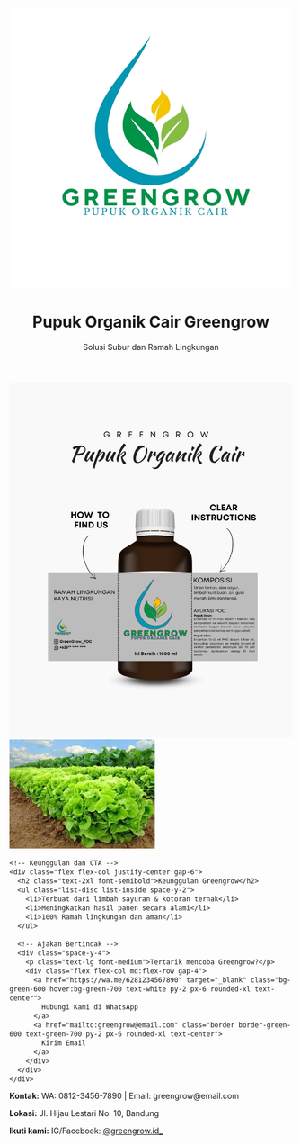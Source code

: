<!DOCTYPE html>
<html lang="id">
<head>
  <meta charset="UTF-8" />
  <meta name="viewport" content="width=device-width, initial-scale=1.0"/>
  <title>Pupuk Organik Greengrow</title>
  <script src="https://cdn.tailwindcss.com"></script>
</head>
<body class="bg-green-50 text-green-900 font-sans">

  <!-- Header -->
 <header class="bg-green-700 text-white p-6 shadow-md text-center flex flex-col md:flex-row items-center gap-4">
  <img src="Green Yellow Flat Modern Food Organic Logo 1.jpg" alt="Logo Greengrow" class="w-16 h-16">
  <div>
    <h1 class="text-3xl font-bold">Pupuk Organik Cair Greengrow</h1>
    <p class="text-lg">Solusi Subur dan Ramah Lingkungan</p>
  </div>
</header>

  <!-- Main Content -->
  <main class="p-6 max-w-6xl mx-auto grid gap-8 md:grid-cols-2">
    <!-- Gambar Produk dan Tanaman -->
    <div class="flex flex-col gap-4 items-center">
      <img src="Black and White Skincare Cosmetics Bottle Instagram Post.png" alt="Pupuk Greengrow" class="rounded-2xl shadow-lg w-full max-w-md">
      <img src="tanaman.jpeg" alt="Tanaman Subur" class="rounded-2xl shadow-lg w-full max-w-md">
    </div>

    <!-- Keunggulan dan CTA -->
    <div class="flex flex-col justify-center gap-6">
      <h2 class="text-2xl font-semibold">Keunggulan Greengrow</h2>
      <ul class="list-disc list-inside space-y-2">
        <li>Terbuat dari limbah sayuran & kotoran ternak</li>
        <li>Meningkatkan hasil panen secara alami</li>
        <li>100% Ramah lingkungan dan aman</li>
      </ul>

      <!-- Ajakan Bertindak -->
      <div class="space-y-4">
        <p class="text-lg font-medium">Tertarik mencoba Greengrow?</p>
        <div class="flex flex-col md:flex-row gap-4">
          <a href="https://wa.me/6281234567890" target="_blank" class="bg-green-600 hover:bg-green-700 text-white py-2 px-6 rounded-xl text-center">
            Hubungi Kami di WhatsApp
          </a>
          <a href="mailto:greengrow@email.com" class="border border-green-600 text-green-700 py-2 px-6 rounded-xl text-center">
            Kirim Email
          </a>
        </div>
      </div>
    </div>
  </main>

  <!-- Footer -->
  <footer class="bg-green-100 p-6 mt-12 text-center text-sm text-green-800">
    <p><strong>Kontak:</strong> WA: 0812-3456-7890 | Email: greengrow@email.com</p>
    <p><strong>Lokasi:</strong> Jl. Hijau Lestari No. 10, Bandung</p>
    <p><strong>Ikuti kami:</strong> IG/Facebook: <a href="https://instagram.com/greengrow.id" target="_blank">@greengrow.id_</a></p>
  </footer>

</body>
</html>
